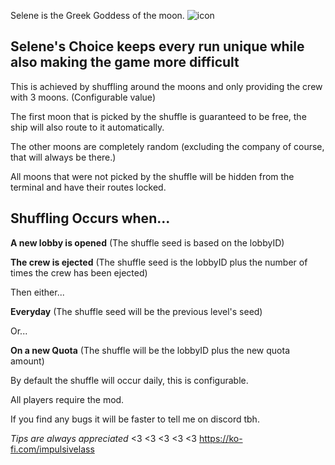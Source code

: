 Selene is the Greek Goddess of the moon.
![icon](https://github.com/ImpulsiveLad/NarrowMoonChoices/assets/92990441/866d4982-91b9-4e69-a8e9-6e2bb2e66e09)

## Selene's Choice keeps every run unique while also making the game more difficult

This is achieved by shuffling around the moons and only providing the crew with 3 moons. (Configurable value)

The first moon that is picked by the shuffle is guaranteed to be free, the ship will also route to it automatically.

The other moons are completely random (excluding the company of course, that will always be there.)

All moons that were not picked by the shuffle will be hidden from the terminal and have their routes locked.

## Shuffling Occurs when...

**A new lobby is opened** (The shuffle seed is based on the lobbyID)

**The crew is ejected** (The shuffle seed is the lobbyID plus the number of times the crew has been ejected)

Then either...

**Everyday** (The shuffle seed will be the previous level's seed)

Or...

**On a new Quota** (The shuffle will be the lobbyID plus the new quota amount)

By default the shuffle will occur daily, this is configurable.

All players require the mod.

If you find any bugs it will be faster to tell me on discord tbh.



*Tips are always appreciated* <3 <3 <3 <3 <3
https://ko-fi.com/impulsivelass
